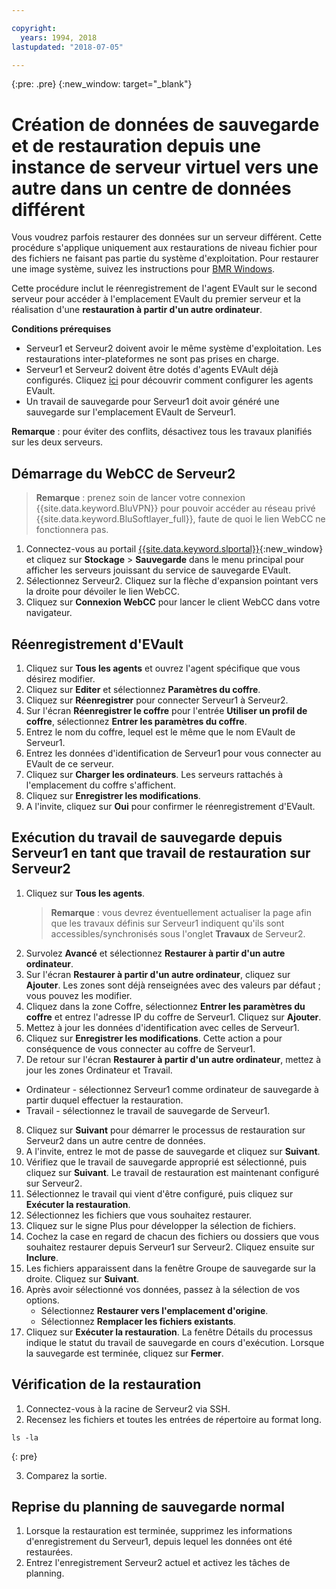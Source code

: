 ```yaml
---

copyright:
  years: 1994, 2018
lastupdated: "2018-07-05"

---
```

{:pre: .pre}
{:new_window: target="_blank"}

# Création de données de sauvegarde et de restauration depuis une instance de serveur virtuel vers une autre dans un centre de données différent

Vous voudrez parfois restaurer des données sur un serveur différent. Cette procédure s'applique uniquement aux restaurations de niveau fichier pour des fichiers ne faisant pas partie du système d'exploitation. Pour restaurer une image système, suivez les instructions pour [BMR Windows](restoring-evault-bmr-system-volume-image.html).

Cette procédure inclut le réenregistrement de l'agent EVault sur le second serveur pour accéder à l'emplacement EVault du premier serveur et la réalisation d'une **restauration à partir d'un autre ordinateur**.

**Conditions prérequises**

- Serveur1 et Serveur2 doivent avoir le même système d'exploitation. Les restaurations inter-plateformes ne sont pas prises en charge.
- Serveur1 et Serveur2 doivent être dotés d'agents EVAult déjà configurés. Cliquez [ici](index.html#configuring-evault-agent-in-webcc) pour découvrir comment configurer les agents EVault.
- Un travail de sauvegarde pour Serveur1 doit avoir généré une sauvegarde sur l'emplacement EVault de Serveur1.

**Remarque** : pour éviter des conflits, désactivez tous les travaux planifiés sur les deux serveurs. 

## Démarrage du WebCC de Serveur2

>**Remarque** : prenez soin de lancer votre connexion {{site.data.keyword.BluVPN}} pour pouvoir accéder au réseau privé {{site.data.keyword.BluSoftlayer_full}}, faute de quoi le lien WebCC ne fonctionnera pas.

1. Connectez-vous au portail [{{site.data.keyword.slportal}}](https://control.softlayer.com/){:new_window} et cliquez sur **Stockage** > **Sauvegarde** dans le menu principal pour afficher les serveurs jouissant du service de sauvegarde EVault. 
2. Sélectionnez Serveur2. Cliquez sur la flèche d'expansion pointant vers la droite pour dévoiler le lien WebCC.
3. Cliquez sur **Connexion WebCC** pour lancer le client WebCC dans votre navigateur.

## Réenregistrement d'EVault

1. Cliquez sur **Tous les agents** et ouvrez l'agent spécifique que vous désirez modifier.
2. Cliquez sur **Editer** et sélectionnez **Paramètres du coffre**. 
3. Cliquez sur **Réenregistrer** pour connecter Serveur1 à Serveur2.
4. Sur l'écran **Réenregistrer le coffre** pour l'entrée **Utiliser un profil de coffre**, sélectionnez **Entrer les paramètres du coffre**.
5. Entrez le nom du coffre, lequel est le même que le nom EVault de Serveur1.
6. Entrez les données d'identification de Serveur1 pour vous connecter au EVault de ce serveur.
7. Cliquez sur **Charger les ordinateurs**. Les serveurs rattachés à l'emplacement du coffre s'affichent.
8. Cliquez sur **Enregistrer les modifications**.
9. A l'invite, cliquez sur **Oui** pour confirmer le réenregistrement d'EVault.

## Exécution du travail de sauvegarde depuis Serveur1 en tant que travail de restauration sur Serveur2

1. Cliquez sur **Tous les agents**.
   >**Remarque** : vous devrez éventuellement actualiser la page afin que les travaux définis sur Serveur1 indiquent qu'ils sont accessibles/synchronisés sous l'onglet **Travaux** de Serveur2.
2. Survolez **Avancé** et sélectionnez **Restaurer à partir d'un autre ordinateur**.
3. Sur l'écran **Restaurer à partir d'un autre ordinateur**, cliquez sur **Ajouter**. Les zones sont déjà renseignées avec des valeurs par défaut ; vous pouvez les modifier. 
4. Cliquez dans la zone Coffre, sélectionnez **Entrer les paramètres du coffre** et entrez l'adresse IP du coffre de Serveur1. Cliquez sur **Ajouter**.
5. Mettez à jour les données d'identification avec celles de Serveur1. 
6. Cliquez sur **Enregistrer les modifications**. Cette action a pour conséquence de vous connecter au coffre de Serveur1. 
7. De retour sur l'écran **Restaurer à partir d'un autre ordinateur**, mettez à jour les zones Ordinateur et Travail. 
  - Ordinateur - sélectionnez Serveur1 comme ordinateur de sauvegarde à partir duquel effectuer la restauration. 
  - Travail - sélectionnez le travail de sauvegarde de Serveur1.
8. Cliquez sur **Suivant** pour démarrer le processus de restauration sur Serveur2 dans un autre centre de données. 
9. A l'invite, entrez le mot de passe de sauvegarde et cliquez sur **Suivant**.
10. Vérifiez que le travail de sauvegarde approprié est sélectionné, puis cliquez sur **Suivant**. Le travail de restauration est maintenant configuré sur Serveur2. 
11. Sélectionnez le travail qui vient d'être configuré, puis cliquez sur **Exécuter la restauration**.
12. Sélectionnez les fichiers que vous souhaitez restaurer.  
13. Cliquez sur le signe Plus pour développer la sélection de fichiers. 
14. Cochez la case en regard de chacun des fichiers ou dossiers que vous souhaitez restaurer depuis Serveur1 sur Serveur2. Cliquez ensuite sur **Inclure**.
15. Les fichiers apparaissent dans la fenêtre Groupe de sauvegarde sur la droite. Cliquez sur **Suivant**. 
16. Après avoir sélectionné vos données, passez à la sélection de vos options.
    - Sélectionnez **Restaurer vers l'emplacement d'origine**.
    - Sélectionnez **Remplacer les fichiers existants**.
17. Cliquez sur **Exécuter la restauration**. La fenêtre Détails du processus indique le statut du travail de sauvegarde en cours d'exécution. Lorsque la sauvegarde est terminée, cliquez sur **Fermer**.


## Vérification de la restauration

1. Connectez-vous à la racine de Serveur2 via SSH.
2. Recensez les fichiers et toutes les entrées de répertoire au format long.
  ```
  ls -la
  ```
  {: pre}
  
3. Comparez la sortie.
  
## Reprise du planning de sauvegarde normal

1. Lorsque la restauration est terminée, supprimez les informations d'enregistrement du Serveur1, depuis lequel les données ont été restaurées. 
2. Entrez l'enregistrement Serveur2 actuel et activez les tâches de planning.
